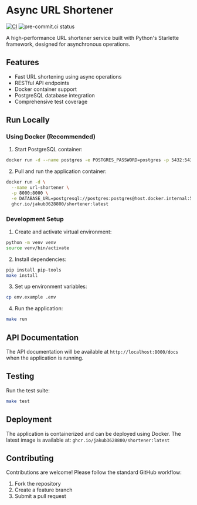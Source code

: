 
# Async URL Shortener

[![CI](https://github.com/Jakub3628800/async-url-shortener/actions/workflows/master.yml/badge.svg?branch=master)](https://github.com/Jakub3628800/async-url-shortener/actions/workflows/python-app.yml)
![pre-commit.ci status](https://results.pre-commit.ci/badge/github/Jakub3628800/async-url-shortener/master.svg)

A high-performance URL shortener service built with Python's Starlette framework, designed for asynchronous operations.

## Features
- Fast URL shortening using async operations
- RESTful API endpoints
- Docker container support
- PostgreSQL database integration
- Comprehensive test coverage

## Run Locally

### Using Docker (Recommended)

1. Start PostgreSQL container:
```bash
docker run -d --name postgres -e POSTGRES_PASSWORD=postgres -p 5432:5432 postgres:alpine
```

2. Pull and run the application container:
```bash
docker run -d \
  --name url-shortener \
  -p 8000:8000 \
  -e DATABASE_URL=postgresql://postgres:postgres@host.docker.internal:5432/postgres \
  ghcr.io/jakub3628800/shortener:latest
```

### Development Setup

1. Create and activate virtual environment:
```bash
python -m venv venv
source venv/bin/activate
```

2. Install dependencies:
```bash
pip install pip-tools
make install
```

3. Set up environment variables:
```bash
cp env.example .env
```

4. Run the application:
```bash
make run
```

## API Documentation

The API documentation will be available at `http://localhost:8000/docs` when the application is running.

## Testing

Run the test suite:
```bash
make test
```

## Deployment

The application is containerized and can be deployed using Docker. The latest image is available at:
`ghcr.io/jakub3628800/shortener:latest`

## Contributing

Contributions are welcome! Please follow the standard GitHub workflow:
1. Fork the repository
2. Create a feature branch
3. Submit a pull request
